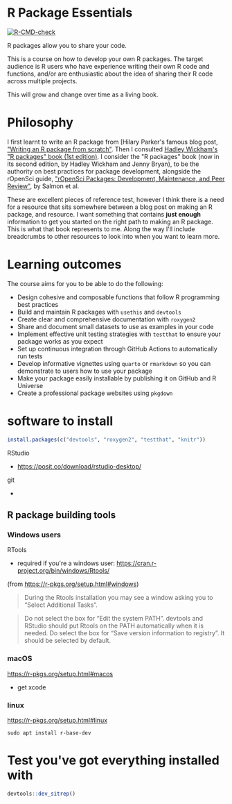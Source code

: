 
# R Package Essentials

<!-- badges: start -->
[![R-CMD-check](https://github.com/njtierney/rpkgess/actions/workflows/R-CMD-check.yaml/badge.svg)](https://github.com/njtierney/rpkgess/actions/workflows/R-CMD-check.yaml)
<!-- badges: end -->

R packages allow you to share your code.

This is a course on how to develop your own R packages. The target audience is R users who have experience writing their own R code and functions, and/or are enthusiastic about the idea of sharing their R code across multiple projects.

This will grow and change over time as a living book.

# Philosophy

I first learnt to write an R package from [Hilary Parker's famous blog post, ["Writing an R package from scratch"](https://hilaryparker.com/2014/04/29/writing-an-r-package-from-scratch/). Then I consulted [Hadley Wickham's "R packages" book (1st edition)](https://r-pkgs.org/). I consider the "R packages" book (now in its second edition, by Hadley Wickham and Jenny Bryan), to be the authority on best practices for package development, alongside the rOpenSci guide, ["rOpenSci Packages: Development, Maintenance, and Peer Review"](https://devguide.ropensci.org/index.html), by Salmon et al.

These are excellent pieces of reference test, however I think there is a need for a resource that sits somewhere between a blog post on making an R package, and resource. I want something that contains __just enough__ information to get you started on the right path to making an R package. This is what that book represents to me. Along the way I'll include breadcrumbs to other resources to look into when you want to learn more.
  
# Learning outcomes

The course aims for you to be able to do the following:

- Design cohesive and composable functions that follow R programming best practices
- Build and maintain R packages with `usethis` and `devtools`
- Create clear and comprehensive documentation with `roxygen2`
- Share and document small datasets to use as examples in your code
- Implement effective unit testing strategies with `testthat` to ensure your package works as you expect
- Set up continuous integration through GitHub Actions to automatically run tests
- Develop informative vignettes using `quarto` or `rmarkdown` so you can demonstrate to users how to use your package
- Make your package easily installable by publishing it on GitHub and R Universe
- Create a professional package websites using `pkgdown`

# software to install

```r
install.packages(c("devtools", "roxygen2", "testthat", "knitr"))
```

RStudio 

- https://posit.co/download/rstudio-desktop/

git

- 

## R package building tools

### Windows users

RTools

- required if you're a windows user: https://cran.r-project.org/bin/windows/Rtools/

(from https://r-pkgs.org/setup.html#windows)

> During the Rtools installation you may see a window asking you to “Select Additional Tasks”.

> Do not select the box for “Edit the system PATH”. devtools and RStudio should put Rtools on the PATH automatically when it is needed.
> Do select the box for “Save version information to registry”. It should be selected by default.

### macOS

https://r-pkgs.org/setup.html#macos

- get xcode

### linux

https://r-pkgs.org/setup.html#linux

```
sudo apt install r-base-dev
```

# Test you've got everything installed with

```r
devtools::dev_sitrep()
```
